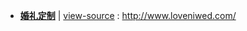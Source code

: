 - [**婚礼定制**](https://taoste.github.io/Hello-World/github/XT/index.html) | 
[view-source](index.html) : http://www.loveniwed.com/

